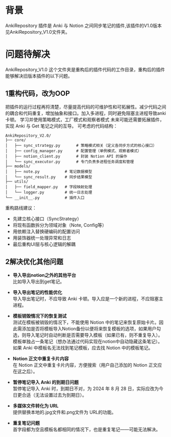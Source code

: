 # 背景
AnkiRepository 插件是 Anki 与 Notion 之间同步笔记的插件,该插件的V1.0版本见AnkiRepository_V1.0文件夹。

# 问题待解决

AnkiRepository_V1.0 这个文件夹是重构后的插件代码的工作目录，重构后的插件能够解决旧版本插件的以下问题。
## **1重构代码，改为OOP**  
  把插件的运行过程再捋清楚，尽量提高代码的可维护性和可拓展性。减少代码之间的耦合和代码重复，增加抽象和接口。加入多进程，同时避免阻塞主进程导致anki卡顿。
  学习并使用策略模式，工厂模式和观察者模式
  未来可能还需要拓展插件，实现 Anki 与 Get 笔记之间的互导。
  可考虑的代码结构：
  ```
  AnkiRepository_V2.0/
├── core/
│   ├── sync_strategy.py       # 策略模式相关（定义各同步方式的核心接口）
│   ├── config_manager.py      # 配置管理（单例模式、观察者模式）
│   ├── notion_client.py       # 封装 Notion API 的操作
│   └── sync_executor.py       # 专门负责多进程任务调度和管理
├── models/
│   ├── note.py           # 笔记数据模型
│   └── sync_result.py    # 同步结果模型
├── utils/
│   ├── field_mapper.py   # 字段映射处理
│   └── logger.py         # 统一日志处理
└── __init__.py           # 插件入口
  ```
重构路线建议：
- 先建立核心接口（SyncStrategy）
- 将现有函数拆分为领域对象（Note, Config等）
- 用依赖注入替换硬编码的配置访问
- 用装饰器统一处理异常和日志
- 最后重构UI层与核心逻辑的解耦

## **2解决优化其他问题**  
- **导入导出notion之外的其他平台**  
  比如导入导出到get笔记。
  
- **导入导出笔记的性能优化**  
  导入导出笔记时，不应导致 Anki 卡顿。导入应是一个新的进程，不应阻塞主进程。

- **模板销毁情况下的恢复测试**  
  测试在模板被销毁的情况下，不能使用 Notion 中的笔记来恢复原始卡片。因此需添加是否将模板导入Notion备份以便将来恢复模板的选项，如果用户勾选，则导入笔记时自动判断是否需要导入模板（如果已有，则不重复导入）。模板单独占一条笔记（想办法通过代码实现在notion中自动隐藏这条笔记）。如果 Anki 中模板名无法找到笔记模板，应去找 Notion 中的模板笔记。

- **Notion 正文中重复卡片内容**  
  在 Notion 正文中重复卡片内容，方便搜索（用户自己添加的 Notion 正文应在这之后）。

- **暂停笔记导入 Anki 的到期日问题**  
  暂停笔记导入 Anki 时，到期日不对，为 2024 年 8 月 28 日，实际应改为今日更合适（无法设置过去为到期日）。

- **多媒体文件转化为 URL**  
  提供替换本地的.jpg文件和.png文件为 URL的功能。

- **重复笔记问题**  
  首字段都为空且模板名都相同的情况下，也是重复笔记——可能无法解决。